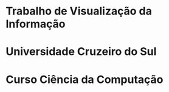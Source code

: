 # Trabalho de Visualização da Informação
# Universidade Cruzeiro do Sul
# Curso Ciência da Computação

